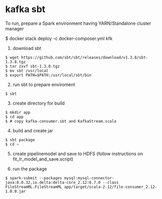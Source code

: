 # kafka sbt

To run, prepare a Spark environment having YARN/Standalone cluster manager

$ docker stack deploy -c docker-composer.yml kfk

1) download sbt
```shell
$ wget https://github.com/sbt/sbt/releases/download/v1.3.8/sbt-1.3.8.tgz
$ tar zxvf sbt-1.3.8.tgz
$ mv sbt /usr/local
$ export PATH=$PATH:/usr/local/sbt/bin
```

2) run sbt to prepare enviroment
```shell
$ sbt
```

3) create directory for build
```shell
$ mkdir app
$ cd app
$ # copy kafka-consumer.sbt and KafkaStream.scala
```

4) build and create jar
```shell
$ sbt package
$ cd ~
```

5) create pipelinemodel and save to HDFS (follow instructions on fit_lr_model_and_save.script)

6) run the package
```shell
$ spark-submit --packages mysql:mysql-connector-java:8.0.32,io.delta:delta-core_2.12:0.7.0 --class FileStreamML.FileStreamML app/target/scala-2.12/file-consumer_2.12-1.0.0.jar
```